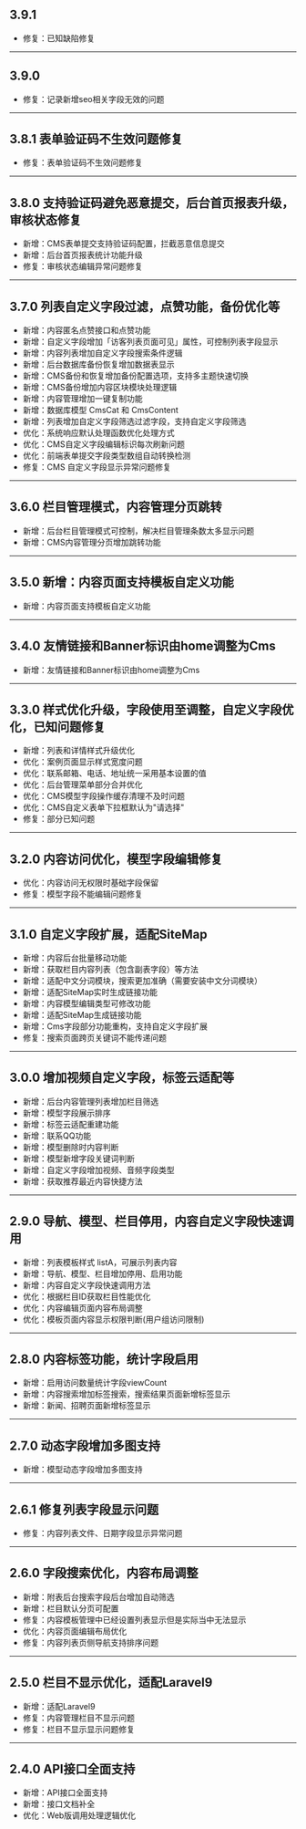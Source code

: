 ## 3.9.1

- 修复：已知缺陷修复

---

## 3.9.0

- 修复：记录新增seo相关字段无效的问题

---

## 3.8.1 表单验证码不生效问题修复

- 修复：表单验证码不生效问题修复

---

## 3.8.0 支持验证码避免恶意提交，后台首页报表升级，审核状态修复

- 新增：CMS表单提交支持验证码配置，拦截恶意信息提交
- 新增：后台首页报表统计功能升级
- 修复：审核状态编辑异常问题修复

---

## 3.7.0 列表自定义字段过滤，点赞功能，备份优化等

- 新增：内容匿名点赞接口和点赞功能
- 新增：自定义字段增加「访客列表页面可见」属性，可控制列表字段显示
- 新增：内容列表增加自定义字段搜索条件逻辑
- 新增：后台数据库备份恢复增加数据表显示
- 新增：CMS备份和恢复增加备份配置选项，支持多主题快速切换
- 新增：CMS备份增加内容区块模块处理逻辑
- 新增：内容管理增加一键复制功能
- 新增：数据库模型 CmsCat 和 CmsContent
- 新增：列表增加自定义字段筛选过滤字段，支持自定义字段筛选
- 优化：系统响应默认处理函数优化处理方式
- 优化：CMS自定义字段编辑标识每次刷新问题
- 优化：前端表单提交字段类型数组自动转换检测
- 修复：CMS 自定义字段显示异常问题修复

---

## 3.6.0 栏目管理模式，内容管理分页跳转

- 新增：后台栏目管理模式可控制，解决栏目管理条数太多显示问题
- 新增：CMS内容管理分页增加跳转功能

---

## 3.5.0 新增：内容页面支持模板自定义功能

- 新增：内容页面支持模板自定义功能

---

## 3.4.0 友情链接和Banner标识由home调整为Cms

- 新增：友情链接和Banner标识由home调整为Cms

---

## 3.3.0 样式优化升级，字段使用至调整，自定义字段优化，已知问题修复

- 新增：列表和详情样式升级优化
- 优化：案例页面显示样式宽度问题
- 优化：联系邮箱、电话、地址统一采用基本设置的值
- 优化：后台管理菜单部分合并优化
- 优化：CMS模型字段操作缓存清理不及时问题
- 优化：CMS自定义表单下拉框默认为"请选择"
- 修复：部分已知问题

---

## 3.2.0 内容访问优化，模型字段编辑修复

- 优化：内容访问无权限时基础字段保留
- 修复：模型字段不能编辑问题修复

---

## 3.1.0 自定义字段扩展，适配SiteMap

- 新增：内容后台批量移动功能
- 新增：获取栏目内容列表（包含副表字段）等方法
- 新增：适配中文分词模块，搜索更加准确（需要安装中文分词模块）
- 新增：适配SiteMap实时生成链接功能
- 新增：内容模型编辑类型可修改功能
- 新增：适配SiteMap生成链接功能
- 新增：Cms字段部分功能重构，支持自定义字段扩展
- 修复：搜索页面跨页关键词不能传递问题

---

## 3.0.0 增加视频自定义字段，标签云适配等

- 新增：后台内容管理列表增加栏目筛选
- 新增：模型字段展示排序
- 新增：标签云适配重建功能
- 新增：联系QQ功能
- 新增：模型删除时内容判断
- 新增：模型新增字段关键词判断
- 新增：自定义字段增加视频、音频字段类型
- 新增：获取推荐最近内容快捷方法

---

## 2.9.0 导航、模型、栏目停用，内容自定义字段快速调用

- 新增：列表模板样式 listA，可展示列表内容
- 新增：导航、模型、栏目增加停用、启用功能
- 新增：内容自定义字段快速调用方法
- 优化：根据栏目ID获取栏目性能优化
- 优化：内容编辑页面内容布局调整
- 优化：模板页面内容显示权限判断(用户组访问限制)

---

## 2.8.0 内容标签功能，统计字段启用

- 新增：启用访问数量统计字段viewCount
- 新增：内容搜索增加标签搜索，搜索结果页面新增标签显示
- 新增：新闻、招聘页面新增标签显示

---

## 2.7.0 动态字段增加多图支持

- 新增：模型动态字段增加多图支持

---

## 2.6.1 修复列表字段显示问题

- 修复：内容列表文件、日期字段显示异常问题

---

## 2.6.0 字段搜索优化，内容布局调整

- 新增：附表后台搜索字段后台增加自动筛选
- 新增：栏目默认分页可配置
- 修复：内容模板管理中已经设置列表显示但是实际当中无法显示
- 优化：内容页面编辑布局优化
- 修复：内容列表页侧导航支持排序问题

---

## 2.5.0 栏目不显示优化，适配Laravel9

- 新增：适配Laravel9
- 修复：内容管理栏目不显示问题
- 修复：栏目不显示显示问题修复

---

## 2.4.0 API接口全面支持

- 新增：API接口全面支持
- 新增：接口文档补全
- 优化：Web版调用处理逻辑优化
